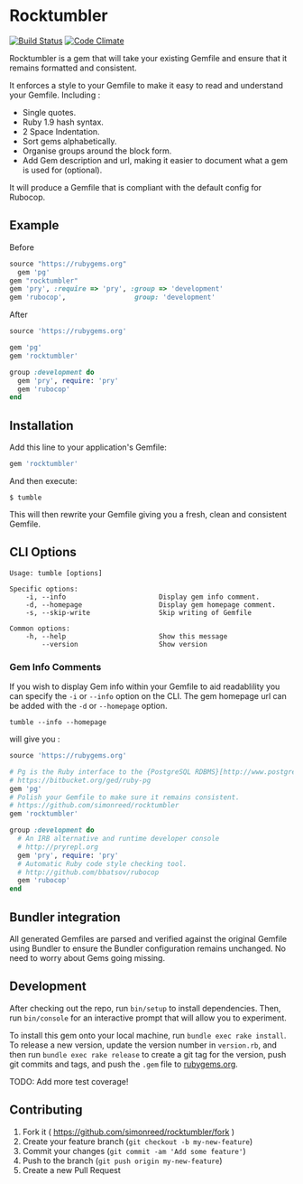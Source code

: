 # Rocktumbler

[![Build Status](https://travis-ci.org/simonreed/rocktumbler.svg)](https://travis-ci.org/simonreed/rocktumbler) [![Code Climate](https://codeclimate.com/github/simonreed/rocktumbler/badges/gpa.svg)](https://codeclimate.com/github/simonreed/rocktumbler)

Rocktumbler is a gem that will take your existing Gemfile and ensure that it remains formatted and consistent.

It enforces a style to your Gemfile to make it easy to read and understand your Gemfile. Including :

* Single quotes.
* Ruby 1.9 hash syntax.
* 2 Space Indentation.
* Sort gems alphabetically.
* Organise groups around the block form.
* Add Gem description and url, making it easier to document what a gem is used for (optional).

It will produce a Gemfile that is compliant with the default config for Rubocop.

## Example

Before

```ruby
source "https://rubygems.org"
  gem 'pg'
gem "rocktumbler"
gem 'pry', :require => 'pry', :group => 'development'
gem 'rubocop',                 group: 'development'
```

After

```ruby
source 'https://rubygems.org'

gem 'pg'
gem 'rocktumbler'

group :development do
  gem 'pry', require: 'pry'
  gem 'rubocop'
end
```

## Installation

Add this line to your application's Gemfile:

```ruby
gem 'rocktumbler'
```

And then execute:

    $ tumble

This will then rewrite your Gemfile giving you a fresh, clean and consistent Gemfile.

## CLI Options

```
Usage: tumble [options]

Specific options:
    -i, --info                       Display gem info comment.
    -d, --homepage                   Display gem homepage comment.
    -s, --skip-write                 Skip writing of Gemfile

Common options:
    -h, --help                       Show this message
        --version                    Show version
```

### Gem Info Comments

If you wish to display Gem info within your Gemfile to aid readablility you can specify the `-i` or `--info` option on the CLI. The gem homepage url can be added with the `-d` or `--homepage` option.

`tumble --info --homepage`

will give you :

```ruby
source 'https://rubygems.org'

# Pg is the Ruby interface to the {PostgreSQL RDBMS}[http://www.postgresql.org/]
# https://bitbucket.org/ged/ruby-pg
gem 'pg'
# Polish your Gemfile to make sure it remains consistent.
# https://github.com/simonreed/rocktumbler
gem 'rocktumbler'

group :development do
  # An IRB alternative and runtime developer console
  # http://pryrepl.org
  gem 'pry', require: 'pry'
  # Automatic Ruby code style checking tool.
  # http://github.com/bbatsov/rubocop
  gem 'rubocop'
end
```

## Bundler integration

All generated Gemfiles are parsed and verified against the original Gemfile using Bundler to ensure the Bundler configuration remains unchanged. No need to worry about Gems going missing.

## Development

After checking out the repo, run `bin/setup` to install dependencies. Then, run `bin/console` for an interactive prompt that will allow you to experiment.

To install this gem onto your local machine, run `bundle exec rake install`. To release a new version, update the version number in `version.rb`, and then run `bundle exec rake release` to create a git tag for the version, push git commits and tags, and push the `.gem` file to [rubygems.org](https://rubygems.org).

TODO: Add more test coverage!

## Contributing

1. Fork it ( https://github.com/simonreed/rocktumbler/fork )
2. Create your feature branch (`git checkout -b my-new-feature`)
3. Commit your changes (`git commit -am 'Add some feature'`)
4. Push to the branch (`git push origin my-new-feature`)
5. Create a new Pull Request
